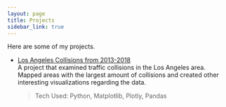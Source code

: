 ```yaml
---
layout: page
title: Projects
sidebar_link: true
---
```


Here are some of my projects.

- [Los Angeles Collisions from 2013-2018](https://github.com/thomasdoan/LA_Collisions/blob/master/Collisions.ipynb)  
    A project that examined traffic collisions in the Los Angeles area. Mapped areas with the largest amount of collisions and created other interesting visualizations regarding the data. 
    > Tech Used: Python, Matplotlib, Plotly, Pandas

